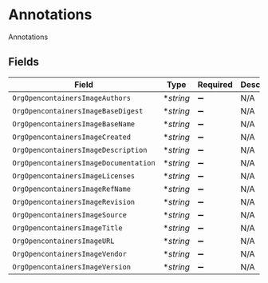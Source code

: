 # Annotations

Annotations


## Fields

| Field                                 | Type                                  | Required                              | Description                           |
| ------------------------------------- | ------------------------------------- | ------------------------------------- | ------------------------------------- |
| `OrgOpencontainersImageAuthors`       | **string*                             | :heavy_minus_sign:                    | N/A                                   |
| `OrgOpencontainersImageBaseDigest`    | **string*                             | :heavy_minus_sign:                    | N/A                                   |
| `OrgOpencontainersImageBaseName`      | **string*                             | :heavy_minus_sign:                    | N/A                                   |
| `OrgOpencontainersImageCreated`       | **string*                             | :heavy_minus_sign:                    | N/A                                   |
| `OrgOpencontainersImageDescription`   | **string*                             | :heavy_minus_sign:                    | N/A                                   |
| `OrgOpencontainersImageDocumentation` | **string*                             | :heavy_minus_sign:                    | N/A                                   |
| `OrgOpencontainersImageLicenses`      | **string*                             | :heavy_minus_sign:                    | N/A                                   |
| `OrgOpencontainersImageRefName`       | **string*                             | :heavy_minus_sign:                    | N/A                                   |
| `OrgOpencontainersImageRevision`      | **string*                             | :heavy_minus_sign:                    | N/A                                   |
| `OrgOpencontainersImageSource`        | **string*                             | :heavy_minus_sign:                    | N/A                                   |
| `OrgOpencontainersImageTitle`         | **string*                             | :heavy_minus_sign:                    | N/A                                   |
| `OrgOpencontainersImageURL`           | **string*                             | :heavy_minus_sign:                    | N/A                                   |
| `OrgOpencontainersImageVendor`        | **string*                             | :heavy_minus_sign:                    | N/A                                   |
| `OrgOpencontainersImageVersion`       | **string*                             | :heavy_minus_sign:                    | N/A                                   |